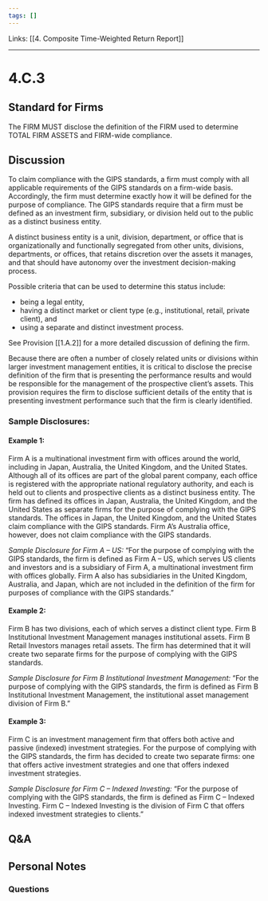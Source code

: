 ```yaml
---
tags: []
---
```

Links: [[4. Composite Time-Weighted Return Report]]
___
# 4.C.3
## Standard for Firms
The FIRM MUST disclose the definition of the FIRM used to determine TOTAL FIRM ASSETS and FIRM-wide compliance.
## Discussion
To claim compliance with the GIPS standards, a firm must comply with all applicable requirements of the GIPS standards on a firm-wide basis. Accordingly, the firm must determine exactly how it will be defined for the purpose of compliance. The GIPS standards require that a firm must be defined as an investment firm, subsidiary, or division held out to the public as a distinct business entity.

A distinct business entity is a unit, division, department, or office that is organizationally and functionally segregated from other units, divisions, departments, or offices, that retains discretion over the assets it manages, and that should have autonomy over the investment decision-making process.

Possible criteria that can be used to determine this status include:
- being a legal entity,
- having a distinct market or client type (e.g., institutional, retail, private client), and
- using a separate and distinct investment process.

See Provision [[1.A.2]] for a more detailed discussion of defining the firm.

Because there are often a number of closely related units or divisions within larger investment management entities, it is critical to disclose the precise definition of the firm that is presenting the performance results and would be responsible for the management of the prospective client’s assets. This provision requires the firm to disclose sufficient details of the entity that is presenting investment performance such that the firm is clearly identified.

### Sample Disclosures:
#### Example 1:
Firm A is a multinational investment firm with offices around the world, including in Japan, Australia, the United Kingdom, and the United States. Although all of its offices are part of the global parent company, each office is registered with the appropriate national regulatory authority, and each is held out to clients and prospective clients as a distinct business entity. The firm has defined its offices in Japan, Australia, the United Kingdom, and the United States as separate firms for the purpose of complying with the GIPS standards. The offices in Japan, the United Kingdom, and the United States claim compliance with the GIPS standards. Firm A’s Australia office, however, does not claim compliance with the GIPS standards.

*Sample Disclosure for Firm A – US:*
“For the purpose of complying with the GIPS standards, the firm is defined as Firm A – US, which serves US clients and investors and is a subsidiary of Firm A, a multinational investment firm with offices globally. Firm A also has subsidiaries in the United Kingdom, Australia, and Japan, which are not included in the definition of the firm for purposes of compliance with the GIPS standards.”
#### Example 2:
Firm B has two divisions, each of which serves a distinct client type. Firm B Institutional Investment Management manages institutional assets. Firm B Retail Investors manages retail assets. The firm has determined that it will create two separate firms for the purpose of complying with the GIPS standards.

*Sample Disclosure for Firm B Institutional Investment Management:*
“For the purpose of complying with the GIPS standards, the firm is defined as Firm B Institutional Investment Management, the institutional asset management division of Firm B.”
#### Example 3:
Firm C is an investment management firm that offers both active and passive (indexed) investment strategies. For the purpose of complying with the GIPS standards, the firm has decided to create two separate firms: one that offers active investment strategies and one that offers indexed investment strategies.

*Sample Disclosure for Firm C – Indexed Investing:*
“For the purpose of complying with the GIPS standards, the firm is defined as Firm C – Indexed Investing. Firm C – Indexed Investing is the division of Firm C that offers indexed investment strategies to clients.”
## Q&A

## Personal Notes

### Questions